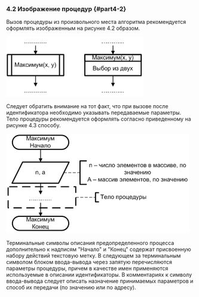 ### 4.2 Изображение процедур {#part4-2}

Вызов процедуры из произвольного места алгоритма рекомендуется оформлять изображенным на рисунке 4.2 образом.

![Рисунок 4.2 - Пример изображения вызова процедуры](static/pic421.PNG)

Следует обратить внимание на тот факт, что при вызове после идентификатора необходимо указывать передаваемые параметры. Тело процедуры рекомендуется оформлять согласно приведенному на рисунке 4.3 способу.

![Рисунок 4.3 - Пример изображения тела процедуры](static/pic422.PNG)

Терминальные символы описания предопределенного процесса дополнительно к  надписям "Начало" и "Конец" содержат присвоенную набору действий текстовую метку. В следующем за терминальным символом блоком ввода-вывода через запятую перечисляются параметры процедуры, причем в качестве имен применяются используемые в описании идентификаторы. В комментариях к символу ввода-вывода следует описать назначение принимаемых параметров и способ их передачи (по значению или по адресу).